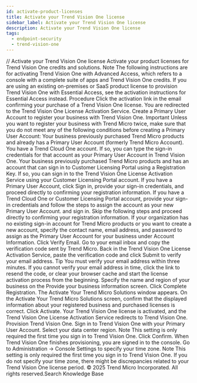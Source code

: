 ```yaml
---
id: activate-product-licenses
title: Activate your Trend Vision One license
sidebar_label: Activate your Trend Vision One license
description: Activate your Trend Vision One license
tags:
  - endpoint-security
  - trend-vision-one
---
```


/*<![CDATA[*/ $('#title').html($('meta[name=map-description]').attr('content')); /*]]>*/ Activate your Trend Vision One license Activate your product licenses for Trend Vision One credits and solutions. Note The following instructions are for activating Trend Vision One with Advanced Access, which refers to a console with a complete suite of apps and Trend Vision One credits. If you are using an existing on-premises or SaaS product license to provision Trend Vision One with Essential Access, see the activation instructions for Essential Access instead. Procedure Click the activation link in the email confirming your purchase of a Trend Vision One license. You are redirected to the Trend Vision One License Activation Service. Create a Primary User Account to register your business with Trend Vision One. Important Unless you want to register your business with Trend Micro twice, make sure that you do not meet any of the following conditions before creating a Primary User Account: Your business previously purchased Trend Micro products and already has a Primary User Account (formerly Trend Micro Account). You have a Trend Cloud One account. If so, you can type the sign-in credentials for that account as your Primary User Account in Trend Vision One. Your business previously purchased Trend Micro products and has an account that can sign in to Customer Licensing Portal using a Registration Key. If so, you can sign in to the Trend Vision One License Activation Service using your Customer Licensing Portal account. If you have a Primary User Account, click Sign in, provide your sign-in credentials, and proceed directly to confirming your registration information. If you have a Trend Cloud One or Customer Licensing Portal account, provide your sign-in credentials and follow the steps to assign the account as your new Primary User Account. and sign in. Skip the following steps and proceed directly to confirming your registration information. If your organization has no existing sign-in account for Trend Micro products or you want to create a new account, specify the contact name, email address, and password to assign as the Primary User Account for your business under Account Information. Click Verify Email. Go to your email inbox and copy the verification code sent by Trend Micro. Back in the Trend Vision One License Activation Service, paste the verification code and click Submit to verify your email address. Tip You must verify your email address within three minutes. If you cannot verify your email address in time, click the link to resend the code, or clear your browser cache and start the license activation process from the beginning. Specify the name and region of your business on the Provide your business information screen. Click Complete Registration. The Activate Your Trend Micro Solutions window appears. On the Activate Your Trend Micro Solutions screen, confirm that the displayed information about your registered business and purchased licenses is correct. Click Activate. Your Trend Vision One license is activated, and the Trend Vision One License Activation Service redirects to Trend Vision One. Provision Trend Vision One. Sign in to Trend Vision One with your Primary User Account. Select your data center region. Note This setting is only required the first time you sign in to Trend Vision One. Click Confirm. When Trend Vision One finishes provisioning, you are signed in to the console. Go to Administration → Console Settings to specify your time zone. Note This setting is only required the first time you sign in to Trend Vision One. If you do not specify your time zone, there might be discrepancies related to your Trend Vision One license period. © 2025 Trend Micro Incorporated. All rights reserved.Search Knowledge Base